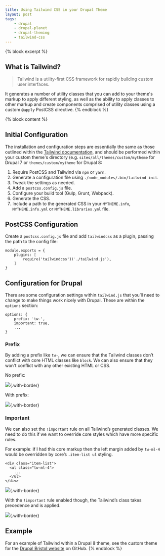 ```yaml
---
title: Using Tailwind CSS in your Drupal Theme
layout: post
tags:
    - drupal
    - drupal-planet
    - drupal-theming
    - tailwind-css
---
```

{% block excerpt %}
## What is Tailwind?

> Tailwind is a utility-first CSS framework for rapidly building custom user interfaces.

It generates a number of utility classes that you can add to your theme's markup to apply different styling, as well as the ability to apply classes to other markup and create components comprised of utility classes using a custom `@apply` PostCSS directive.
{% endblock %}

{% block content %}
## Initial Configuration

The installation and configuration steps are essentially the same as those outlined within the [Tailwind documentation][1], and should be performed within your custom theme's directory (e.g. `sites/all/themes/custom/mytheme` for Drupal 7 or `themes/custom/mytheme` for Drupal 8:

1. Require PostCSS and Tailwind via `npm` or `yarn`.
1. Generate a configuration file using `./node_modules/.bin/tailwind init`.
1. Tweak the settings as needed.
1. Add a `postcss.config.js` file.
1. Configure your build tool (Gulp, Grunt, Webpack).
1. Generate the CSS.
1. Include a path to the generated CSS in your `MYTHEME.info`, `MYTHEME.info.yml` or `MYTHEME.libraries.yml` file.

## PostCSS Configuration

Create a `postcss.config.js` file and add `tailwindcss` as a plugin, passing the path to the config file:

```language-json
module.exports = {
    plugins: [
        require('tailwindcss')('./tailwind.js'),
    ]
}
```

## Configuration for Drupal

There are some configuration settings within `tailwind.js` that you’ll need to change to make things work nicely with Drupal. These are within the `options` section:

```language-json
options: {
    prefix: 'tw-',
    important: true,
    ...
}
```

### Prefix

By adding a prefix like `tw-`, we can ensure that the Tailwind classes don’t conflict with core HTML classes like `block`. We can also ensure that they won't conflict with any other existing HTML or CSS.

No prefix:

![](/build/images/blog/using-tailwind-drupal/prefix-1.png){.with-border}

With prefix:

![](/build/images/blog/using-tailwind-drupal/prefix-2.png){.with-border}

### Important

We can also set the `!important` rule on all Tailwind’s generated classes. We need to do this if we want to override core styles which have more specific rules.

For example: if I had this core markup then the left margin added by `tw-ml-4` would be overridden by core’s `.item-list ul` styling.

```language-html
<div class="item-list">
  <ul class="tw-ml-4">
    ...
  </ul>
</div>
```

![](/build/images/blog/using-tailwind-drupal/important-1.png){.with-border}

With the `!important` rule enabled though, the Tailwind’s class takes precedence and is applied.

![](/build/images/blog/using-tailwind-drupal/important-2.png){.with-border}

## Example

For an example of Tailwind within a Drupal 8 theme, see the custom theme for the [Drupal Bristol website][0] on GitHub.
{% endblock %}

[0]: https://github.com/drupalbristol/drupal-bristol-website/tree/master/web/themes/custom/drupalbristol
[1]: https://tailwindcss.com/docs/installation
[2]: https://www.npmjs.com/get-npm
[3]: https://yarnpkg.com/lang/en/docs/install
